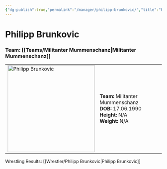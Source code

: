 ```yaml
---
{"dg-publish":true,"permalink":"/manager/philipp-brunkovic/","title":"Philipp Brunkovic","noteIcon":""}
---
```


# **Philipp Brunkovic**
### Team: [[Teams/Militanter Mummenschanz\|Militanter Mummenschanz]]
<table>
<tr>
<td><img src="Philipp Brunkovic.png" width="280" alt="Philipp Brunkovic"></td>
<td>
<b>Team:</b> Militanter Mummenschanz<br>
<b>DOB:</b> 17.06.1990<br>
<b>Height:</b> N/A<br>
<b>Weight:</b> N/A<br>
</td>
</tr>
</table>

Wrestling Results: [[Wrestler/Philipp Brunkovic\|Philipp Brunkovic]]
